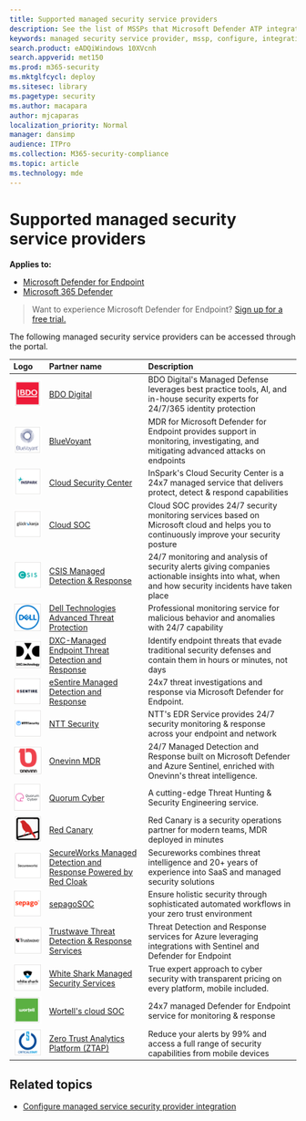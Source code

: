 ```yaml
---
title: Supported managed security service providers
description: See the list of MSSPs that Microsoft Defender ATP integrates with
keywords: managed security service provider, mssp, configure, integration
search.product: eADQiWindows 10XVcnh
search.appverid: met150
ms.prod: m365-security
ms.mktglfcycl: deploy
ms.sitesec: library
ms.pagetype: security
ms.author: macapara
author: mjcaparas
localization_priority: Normal
manager: dansimp
audience: ITPro
ms.collection: M365-security-compliance
ms.topic: article
ms.technology: mde
---
```


# Supported managed security service providers

**Applies to:**
- [Microsoft Defender for Endpoint](https://go.microsoft.com/fwlink/p/?linkid=2154037)
- [Microsoft 365 Defender](https://go.microsoft.com/fwlink/?linkid=2118804)

> Want to experience Microsoft Defender for Endpoint? [Sign up for a free trial.](https://www.microsoft.com/microsoft-365/windows/microsoft-defender-atp?ocid=docs-wdatp-exposedapis-abovefoldlink)


The following managed security service providers can be accessed through the portal. 

Logo |Partner name   | Description 
:---|:---|:---
![Image of BDO Digital logo](images/bdo-logo.png)| [BDO Digital](https://go.microsoft.com/fwlink/?linkid=2090394) | BDO Digital's Managed Defense leverages best practice tools, AI, and in-house security experts for 24/7/365 identity protection
![Image of BlueVoyant logo](images/bluevoyant-logo.png)| [BlueVoyant](https://go.microsoft.com/fwlink/?linkid=2121401) | MDR for Microsoft Defender for Endpoint provides support in monitoring, investigating, and mitigating advanced attacks on endpoints
![Image of Cloud Security Center logo](images/cloudsecuritycenter-logo.png)| [Cloud Security Center](https://go.microsoft.com/fwlink/?linkid=2099315) | InSpark's Cloud Security Center is a 24x7 managed service that delivers protect, detect & respond capabilities
![Image of Cloud SOC logo](images/cloudsoc-logo.png)| [Cloud SOC](https://go.microsoft.com/fwlink/?linkid=2104265) | Cloud SOC provides 24/7 security monitoring services based on Microsoft cloud and helps you to continuously improve your security posture
![Image of CSIS Managed Detection & Response logo](images/csis-logo.png)| [CSIS Managed Detection & Response](https://go.microsoft.com/fwlink/?linkid=2091005) | 24/7 monitoring and analysis of security alerts giving companies actionable insights into what, when and how security incidents have taken place
![Image of Dell Technologies Advanced Threat Protection logo](images/dell-logo.png)| [Dell Technologies Advanced Threat Protection](https://go.microsoft.com/fwlink/?linkid=2091004) | Professional monitoring service for malicious behavior and anomalies with 24/7 capability
![Image of DXC-Managed Endpoint Threat Detection and Response logo](images/dxc-logo.png)| [DXC-Managed Endpoint Threat Detection and Response](https://go.microsoft.com/fwlink/?linkid=2090395) | Identify endpoint threats that evade traditional security defenses and contain them in hours or minutes, not days
![Image of eSentire log](images/esentire-logo.png) | [eSentire Managed Detection and Response](https://go.microsoft.com/fwlink/?linkid=2154970) | 24x7 threat investigations and response via Microsoft Defender for Endpoint.
![Image of NTT Security logo](images/ntt-logo.png)| [NTT Security](https://go.microsoft.com/fwlink/?linkid=2095320) | NTT's EDR Service provides 24/7 security monitoring & response across your endpoint and network
![Image of OneVinn logo](images/onevinn-logo.png) | [Onevinn MDR](https://go.microsoft.com/fwlink/?linkid=2155203)| 24/7 Managed Detection and Response built on Microsoft Defender and Azure Sentinel, enriched with Onevinn's threat intelligence.
![Image of Quorum Cyber logo](images/quorum-logo.png) | [Quorum Cyber](https://go.microsoft.com/fwlink/?linkid=2155202)| A cutting-edge Threat Hunting & Security Engineering service.
![Image of Red Canary logo](images/redcanary-logo.png)| [Red Canary](https://go.microsoft.com/fwlink/?linkid=2103852) | Red Canary is a security operations partner for modern teams, MDR deployed in minutes
![Image of SecureWorks Managed Detection and Response Powered by Red Cloak logo](images/secureworks-logo.png)| [SecureWorks Managed Detection and Response Powered by Red Cloak](https://go.microsoft.com/fwlink/?linkid=2133634) | Secureworks combines threat intelligence and 20+ years of experience into SaaS and managed security solutions
![Image of sepagoSOC logo](images/sepago-logo.png)| [sepagoSOC](https://go.microsoft.com/fwlink/?linkid=2090491) | Ensure holistic security through sophisticated automated workflows in your zero trust environment
![Image of Trustwave Threat Detection & Response Services logo](images/trustwave-logo.png)| [Trustwave Threat Detection & Response Services](https://go.microsoft.com/fwlink/?linkid=2127542) | Threat Detection and Response services for Azure leveraging integrations with Sentinel and Defender for Endpoint
![Image of White Shark Managed Security Services](images/white-shark.png)| [White Shark Managed Security Services](https://go.microsoft.com/fwlink/?linkid=2154210) |True expert approach to cyber security with transparent pricing on every platform, mobile included.
![Image of Wortell's cloud SOC logo](images/wortell-logo.png)| [Wortell's cloud SOC](https://go.microsoft.com/fwlink/?linkid=2108415) | 24x7 managed Defender for Endpoint service for monitoring & response
![Image of Zero Trust Analytics Platform (ZTAP) logo](images/ztap-logo.png)| [Zero Trust Analytics Platform (ZTAP)](https://go.microsoft.com/fwlink/?linkid=2090971) | Reduce your alerts by 99% and access a full range of security capabilities from mobile devices

## Related topics
- [Configure managed service security provider integration](configure-mssp-support.md)
